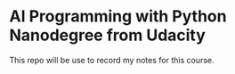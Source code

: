 # AI Programming with Python Nanodegree from Udacity

This repo will be use to record my notes for this course.
